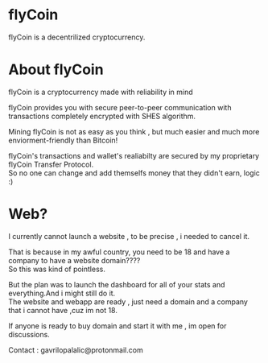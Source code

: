 # flyCoin
flyCoin is a decentrilized cryptocurrency.

<h1>About flyCoin</h1>
<p>flyCoin is a cryptocurrency made with reliability in mind</p>
<p>flyCoin provides you with secure peer-to-peer communication with transactions completely encrypted with SHES algorithm. </p>
<p>Mining flyCoin is not as easy as you think , but much easier and much more enviorment-friendly than Bitcoin! </p>
<p>flyCoin's transactions and wallet's realiabilty are secured by my proprietary flyCoin Transfer Protocol.<br>So no one can change and add themselfs money that they didn't earn, logic :) </br></p>

<h1>Web?</h1>
<p>I currently cannot launch a website , to be precise , i needed to cancel it.</p>
<p>That is because in my awful country, you need to be 18 and have a company to have a website domain???? <br>So this was kind of pointless.</br></p>
<p>But the plan was to launch the dashboard for all of your stats and everything.And i might still do it.<br>The website and webapp are ready , just need a domain and a company that i cannot have ,cuz im not 18.</br></p>
<p>If anyone is ready to buy domain and start it with me , im open for discussions.</p>
<p>Contact : gavrilopalalic@protonmail.com </p>
